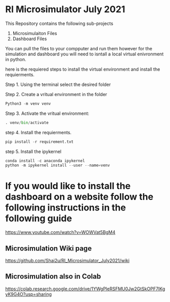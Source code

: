 # RI Microsimulator July 2021
This Repository contains the following sub-projects
1. Microsimulaiton Files
2. Dashboard Files

You can pull the files to your compputer and run them however for the simulation and dashboard you will need to isntall a local virtual enivronment in python. 

here is the requiered steps to install the virtual environment and install the requierments.

Step 1.
Using the terminal select the desired folder

Step 2. Create a vritual environment in the folder
```python
Python3 -m venv venv
```

Step 3. Activate the vritual environment:
```python 
. venv/bin/activate
```

step 4. Install the requierments.
```python
pip install -r requirement.txt
```

step 5. Install the ipykernel
```python
conda install -c anaconda ipykernel
python -m ipykernel install --user --name=venv
```

# If you would like to install the dashboard on a website follow the following instructions in the following guide
https://www.youtube.com/watch?v=WOWVat5BgM4

## Microsimulation Wiki page
https://github.com/Shai2u/RI_Microsimulator_July2021/wiki

## Microsimulation also in Colab
https://colab.research.google.com/drive/1YWgPleRSFMU0Jw2GtSkOPF7IKgyK9G4O?usp=sharing